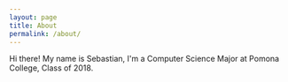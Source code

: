 ```yaml
---
layout: page
title: About
permalink: /about/
---
```


Hi there! My name is Sebastian, I'm a Computer Science Major at Pomona College, Class of 2018. 